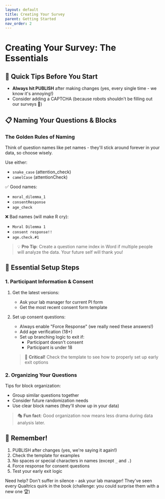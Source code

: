 ```yaml
---
layout: default
title: Creating Your Survey
parent: Getting Started
nav_order: 2
---
```


# Creating Your Survey: The Essentials 

## 🎯 Quick Tips Before You Start
- **Always hit PUBLISH** after making changes (yes, every single time - we know it's annoying!)
- Consider adding a CAPTCHA (because robots shouldn't be filling out our surveys 🤖)

## 📋 Naming Your Questions & Blocks

### The Golden Rules of Naming
Think of question names like pet names - they'll stick around forever in your data, so choose wisely.

Use either:
- `snake_case` (attention_check)
- `camelCase` (attentionCheck)

✅ Good names:
- `moral_dilemma_1`
- `consentResponse`
- `age_check`

❌ Bad names (will make R cry):
- `Moral Dilemma 1`
- `consent response!!`
- `age.check.#1`

> 💡 **Pro Tip**: Create a question name index in Word if multiple people will analyze the data. Your future self will thank you!

## 🔑 Essential Setup Steps

### 1. Participant Information & Consent

1. Get the latest versions:
   - Ask your lab manager for current PI form
   - Get the most recent consent form template
   
2. Set up consent questions:
   - Always enable "Force Response" (we really need these answers!)
   - Add age verification (18+)
   - Set up branching logic to exit if:
     - Participant doesn't consent
     - Participant is under 18
   
   > 🚨 **Critical!** Check the template to see how to properly set up early exit options

### 2. Organizing Your Questions

Tips for block organization:
- Group similar questions together
- Consider future randomization needs
- Use clear block names (they'll show up in your data)

> 🎭 **Fun fact**: Good organization now means less drama during data analysis later.

## 📝 Remember!
1. PUBLISH after changes (yes, we're saying it again!)
2. Check the template for examples
3. No spaces or special characters in names (except `_` and `.`)
4. Force response for consent questions
5. Test your early exit logic

Need help? Don't suffer in silence - ask your lab manager! They've seen every Qualtrics quirk in the book (challenge: you could surprise them with a new one 🏆) 

